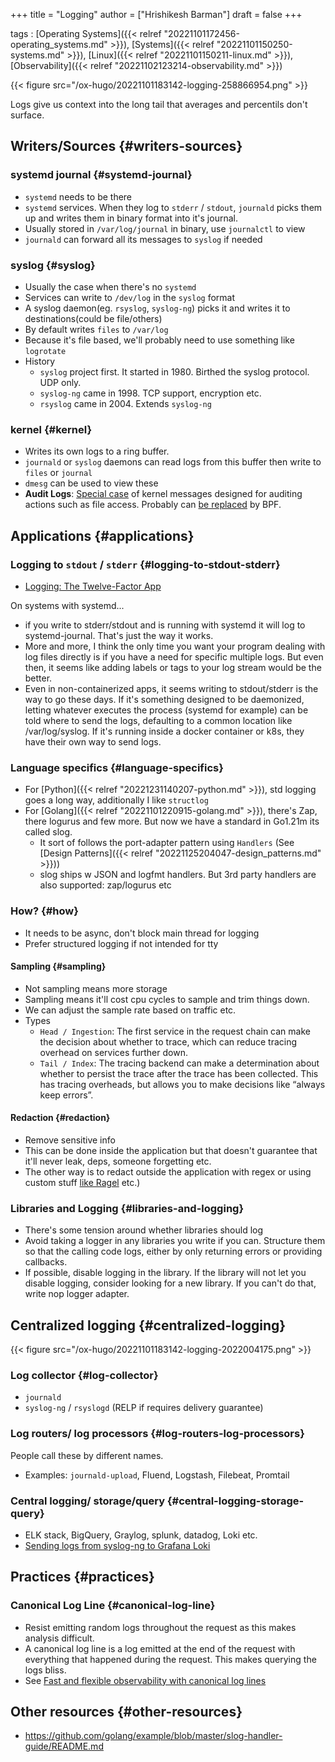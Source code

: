 +++
title = "Logging"
author = ["Hrishikesh Barman"]
draft = false
+++

tags
: [Operating Systems]({{< relref "20221101172456-operating_systems.md" >}}), [Systems]({{< relref "20221101150250-systems.md" >}}), [Linux]({{< relref "20221101150211-linux.md" >}}), [Observability]({{< relref "20221102123214-observability.md" >}})

{{< figure src="/ox-hugo/20221101183142-logging-258866954.png" >}}

Logs give us context into the long tail that averages and percentils don't surface.


## Writers/Sources {#writers-sources}


### systemd journal {#systemd-journal}

-   `systemd` needs to be there
-   `systemd` services. When they log to `stderr` / `stdout`, `journald` picks them up and writes them in binary format into it's journal.
-   Usually stored in `/var/log/journal` in binary, use `journalctl` to view
-   `journald` can forward all its messages to `syslog` if needed


### syslog {#syslog}

-   Usually the case when there's no `systemd`
-   Services can write to `/dev/log` in the `syslog` format
-   A syslog daemon(eg. `rsyslog`, `syslog-ng`) picks it and writes it to destinations(could be file/others)
-   By default writes `files` to `/var/log`
-   Because it's file based, we'll probably need to use something like `logrotate`
-   History
    -   `syslog` project first. It started in 1980. Birthed the syslog protocol. UDP only.
    -   `syslog-ng` came in 1998. TCP support, encryption etc.
    -   `rsyslog` came in 2004. Extends `syslog-ng`


### kernel {#kernel}

-   Writes its own logs to a ring buffer.
-   `journald` or `syslog` daemons  can read logs from this buffer then write to `files` or `journal`
-   `dmesg` can be used to view these
-   **Audit Logs**: [Special case](https://wiki.archlinux.org/title/Audit_framework) of kernel messages designed for auditing actions such as file access. Probably can [be replaced](https://goteleport.com/blog/linux-audit/) by BPF.


## Applications {#applications}


### Logging to `stdout` / `stderr` {#logging-to-stdout-stderr}

-   [Logging: The Twelve-Factor App](https://12factor.net/logs)

On systems with systemd...

-   if you write to stderr/stdout and is running with systemd it will log to systemd-journal. That's just the way it works.
-   More and more, I think the only time you want your program dealing with log files directly is if you have a need for specific multiple logs. But even then, it seems like adding labels or tags to your log stream would be the better.
-   Even in non-containerized apps, it seems writing to stdout/stderr is the way to go these days. If it's something designed to be daemonized, letting whatever executes the process (systemd for example) can be told where to send the logs, defaulting to a common location like /var/log/syslog. If it's running inside a docker container or k8s, they have their own way to send logs.


### Language specifics {#language-specifics}

-   For [Python]({{< relref "20221231140207-python.md" >}}), std logging goes a long way, additionally I like `structlog`
-   For [Golang]({{< relref "20221101220915-golang.md" >}}), there's Zap, there logurus and few more. But now we have a standard in Go1.21m its called slog.
    -   It sort of follows the port-adapter pattern using `Handlers` (See [Design Patterns]({{< relref "20221125204047-design_patterns.md" >}}))
    -   slog ships w JSON and logfmt handlers. But 3rd party handlers are also supported: zap/logurus etc


### How? {#how}

-   It needs to be async, don't block main thread for logging
-   Prefer structured logging if not intended for tty


#### Sampling {#sampling}

-   Not sampling means more storage
-   Sampling means it'll cost cpu cycles to sample and trim things down.
-   We can adjust the sample rate based on traffic etc.
-   Types
    -   `Head / Ingestion`: The first service in the request chain can make the decision about whether to trace, which can reduce tracing overhead on services further down.
    -   `Tail / Index`: The tracing backend can make a determination about whether to persist the trace after the trace has been collected. This has tracing overheads, but allows you to make decisions like “always keep errors”.


#### Redaction {#redaction}

-   Remove sensitive info
-   This can be done inside the application but that doesn't guarantee that it'll never leak, deps, someone forgetting etc.
-   The other way is to redact outside the application with regex or using custom stuff [like Ragel](https://ekhabarov.com/post/ragel-state-machine-compiler/) etc.)


### Libraries and Logging {#libraries-and-logging}

-   There's some tension around whether libraries should log
-   Avoid taking a logger in any libraries you write if you can. Structure them so that the calling code logs, either by only returning errors or providing callbacks.
-   If possible, disable logging in the library. If the library will not let you disable logging, consider looking for a new library. If you can't do that, write nop logger adapter.


## Centralized logging {#centralized-logging}

{{< figure src="/ox-hugo/20221101183142-logging-2022004175.png" >}}


### Log collector {#log-collector}

-   `journald`
-   `syslog-ng` / `rsyslogd` (RELP if requires delivery guarantee)


### Log routers/ log processors {#log-routers-log-processors}

People call these by different names.

-   Examples: `journald-upload`, Fluend, Logstash, Filebeat, Promtail


### Central logging/ storage/query {#central-logging-storage-query}

-   ELK stack, BigQuery, Graylog, splunk, datadog, Loki etc.
-   [Sending logs from syslog-ng to Grafana Loki](https://www.syslog-ng.com/community/b/blog/posts/sending-logs-from-syslog-ng-to-grafana-loki)


## Practices {#practices}


### Canonical Log Line {#canonical-log-line}

-   Resist emitting random logs throughout the request as this makes analysis difficult.
-   A canonical log line is a log emitted at the end of the request with everything that happened during the request. This makes querying the logs bliss.
-   See [Fast and flexible observability with canonical log lines](https://stripe.com/blog/canonical-log-lines)


## Other resources {#other-resources}

-   <https://github.com/golang/example/blob/master/slog-handler-guide/README.md>
